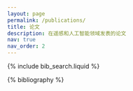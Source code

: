 ```yaml
---
layout: page
permalink: /publications/
title: 论文
description: 在遥感和人工智能领域发表的论文
nav: true
nav_order: 2
---
```


<!-- _pages/publications.md -->

<!-- Bibsearch Feature -->

{% include bib_search.liquid %}

<div class="publications">

{% bibliography %}

</div>
